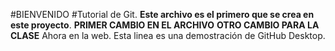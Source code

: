 #BIENVENIDO
#Tutorial de Git.
**Este archivo es el primero que se crea en este proyecto**.
**PRIMER CAMBIO EN EL ARCHIVO**
**OTRO CAMBIO PARA LA CLASE**
Ahora en la web.
Esta linea es una demostración de GitHub Desktop.
